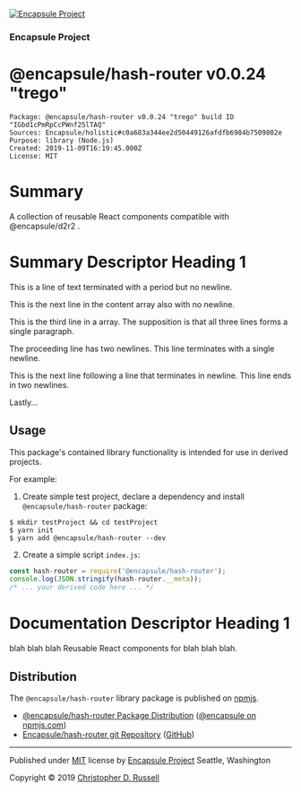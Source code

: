 [![Encapsule Project](https://encapsule.io/images/blue-burst-encapsule.io-icon-72x72.png "Encapsule Project")](https://encapsule.io)

### Encapsule Project

# @encapsule/hash-router v0.0.24 "trego"

```
Package: @encapsule/hash-router v0.0.24 "trego" build ID "IGbd1cPmRpCcPWnf25lTAQ"
Sources: Encapsule/holistic#c0a683a344ee2d50449126afdfb6984b7509802e
Purpose: library (Node.js)
Created: 2019-11-09T16:19:45.000Z
License: MIT
```

# Summary

A collection of reusable React components compatible with @encapsule/d2r2 <ComponentRouter/>.

# Summary Descriptor Heading 1

This is a line of text terminated with a period but no newline.

This is the next line in the content array also with no newline.

This is the third line in a array. The supposition is that all three lines forms a single paragraph.





The proceeding line has two newlines. This line terminates with a single newline.


This is the next line following a line that terminates in newline. This line ends in two newlines.



Lastly...

## Usage

This package's contained library functionality is intended for use in derived projects.

For example:

1. Create simple test project, declare a dependency and install `@encapsule/hash-router` package:

```
$ mkdir testProject && cd testProject
$ yarn init
$ yarn add @encapsule/hash-router --dev
```

2. Create a simple script `index.js`:

```JavaScript
const hash-router = require('@encapsule/hash-router');
console.log(JSON.stringify(hash-router.__meta));
/* ... your derived code here ... */
```

# Documentation Descriptor Heading 1

blah blah blah Reusable React components for blah blah blah.

## Distribution

The `@encapsule/hash-router` library package is published on [npmjs](https://npmjs.com).

- [@encapsule/hash-router Package Distribution](https://npmjs.com/package/@encapsule/hash-router/v/0.0.24) ([@encapsule on npmjs.com](https://www.npmjs.com/org/encapsule))
- [Encapsule/hash-router git Repository](https://github.com/Encapsule/hash-router) ([GitHub](https://github.com/Encapsule))

<hr>

Published under [MIT](LICENSE) license by [Encapsule Project](https://encapsule.io) Seattle, Washington

Copyright &copy; 2019 [Christopher D. Russell](https://github.com/ChrisRus)